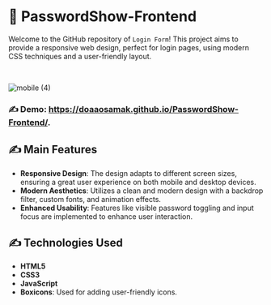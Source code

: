 # 💪 PasswordShow-Frontend

Welcome to the GitHub repository of `Login Form`! This project aims to provide a responsive web design, perfect for login pages, using modern CSS techniques and a user-friendly layout.

<br>

![mobile (4)](https://github.com/DoaaOsamaK/PasswordShow-Frontend/assets/147305995/80e89f44-5b3f-4751-a1fa-2c82174260bf)

### ✍ Demo: https://doaaosamak.github.io/PasswordShow-Frontend/.

## ✍ Main Features

- **Responsive Design**: The design adapts to different screen sizes, ensuring a great user experience on both mobile and desktop devices.
- **Modern Aesthetics**: Utilizes a clean and modern design with a backdrop filter, custom fonts, and animation effects.
- **Enhanced Usability**: Features like visible password toggling and input focus are implemented to enhance user interaction.

## ✍ Technologies Used

- **HTML5**
- **CSS3**
- **JavaScript**
- **Boxicons**: Used for adding user-friendly icons.

